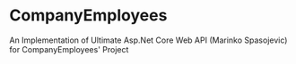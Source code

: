 # CompanyEmployees
An Implementation of Ultimate Asp.Net Core Web API (Marinko Spasojevic) for CompanyEmployees' Project
